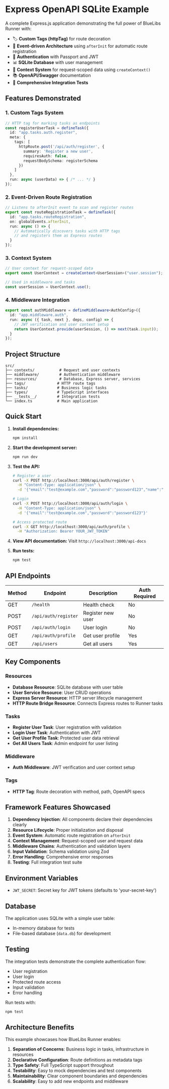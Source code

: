 # Express OpenAPI SQLite Example

A complete Express.js application demonstrating the full power of BlueLibs Runner with:

- 🏷️ **Custom Tags (httpTag)** for route decoration
- 🎯 **Event-driven Architecture** using `afterInit` for automatic route registration
- 🔐 **Authentication** with Passport and JWT
- 📊 **SQLite Database** with user management
- 🧵 **Context System** for request-scoped data using `createContext()`
- 📚 **OpenAPI/Swagger** documentation
- 🧪 **Comprehensive Integration Tests**

## Features Demonstrated

### 1. Custom Tags System
```typescript
// HTTP tag for marking tasks as endpoints
const registerUserTask = defineTask({
  id: "app.tasks.auth.register",
  meta: {
    tags: [
      httpRoute.post('/api/auth/register', {
        summary: 'Register a new user',
        requiresAuth: false,
        requestBodySchema: registerSchema
      })
    ]
  },
  run: async (userData) => { /* ... */ }
});
```

### 2. Event-Driven Route Registration
```typescript
// Listens to afterInit event to scan and register routes
export const routeRegistrationTask = defineTask({
  id: "app.tasks.routeRegistration",
  on: globalEvents.afterInit,
  run: async () => {
    // Automatically discovers tasks with HTTP tags
    // and registers them as Express routes
  }
});
```

### 3. Context System
```typescript
// User context for request-scoped data
export const UserContext = createContext<UserSession>("user.session");

// Used in middleware and tasks
const userSession = UserContext.use();
```

### 4. Middleware Integration
```typescript
export const authMiddleware = defineMiddleware<AuthConfig>({
  id: "app.middleware.auth",
  run: async ({ task, next }, deps, config) => {
    // JWT verification and user context setup
    return UserContext.provide(userSession, () => next(task.input));
  }
});
```

## Project Structure

```
src/
├── contexts/           # Request and user contexts
├── middleware/         # Authentication middleware
├── resources/          # Database, Express server, services
├── tags/              # HTTP route tags
├── tasks/             # Business logic tasks
├── types/             # TypeScript interfaces
├── __tests__/         # Integration tests
└── index.ts           # Main application
```

## Quick Start

1. **Install dependencies:**
   ```bash
   npm install
   ```

2. **Start the development server:**
   ```bash
   npm run dev
   ```

3. **Test the API:**
   ```bash
   # Register a user
   curl -X POST http://localhost:3000/api/auth/register \
     -H "Content-Type: application/json" \
     -d '{"email":"test@example.com","password":"password123","name":"Test User"}'
   
   # Login
   curl -X POST http://localhost:3000/api/auth/login \
     -H "Content-Type: application/json" \
     -d '{"email":"test@example.com","password":"password123"}'
   
   # Access protected route
   curl -X GET http://localhost:3000/api/auth/profile \
     -H "Authorization: Bearer YOUR_JWT_TOKEN"
   ```

4. **View API documentation:**
   Visit `http://localhost:3000/api-docs`

5. **Run tests:**
   ```bash
   npm test
   ```

## API Endpoints

| Method | Endpoint | Description | Auth Required |
|--------|----------|-------------|---------------|
| GET | `/health` | Health check | No |
| POST | `/api/auth/register` | Register new user | No |
| POST | `/api/auth/login` | User login | No |
| GET | `/api/auth/profile` | Get user profile | Yes |
| GET | `/api/users` | Get all users | Yes |

## Key Components

### Resources
- **Database Resource**: SQLite database with user table
- **User Service Resource**: User CRUD operations
- **Express Server Resource**: HTTP server lifecycle management
- **HTTP Route Bridge Resource**: Connects Express routes to Runner tasks

### Tasks
- **Register User Task**: User registration with validation
- **Login User Task**: Authentication with JWT
- **Get User Profile Task**: Protected user data retrieval
- **Get All Users Task**: Admin endpoint for user listing

### Middleware
- **Auth Middleware**: JWT verification and user context setup

### Tags
- **HTTP Tag**: Route decoration with method, path, OpenAPI specs

## Framework Features Showcased

1. **Dependency Injection**: All components declare their dependencies clearly
2. **Resource Lifecycle**: Proper initialization and disposal
3. **Event System**: Automatic route registration on `afterInit`
4. **Context Management**: Request-scoped user and request data
5. **Middleware Chains**: Authentication and validation layers
6. **Input Validation**: Schema validation using Zod
7. **Error Handling**: Comprehensive error responses
8. **Testing**: Full integration test suite

## Environment Variables

- `JWT_SECRET`: Secret key for JWT tokens (defaults to 'your-secret-key')

## Database

The application uses SQLite with a simple user table:
- In-memory database for tests
- File-based database (`data.db`) for development

## Testing

The integration tests demonstrate the complete authentication flow:
- User registration
- User login
- Protected route access
- Input validation
- Error handling

Run tests with:
```bash
npm test
```

## Architecture Benefits

This example showcases how BlueLibs Runner enables:

1. **Separation of Concerns**: Business logic in tasks, infrastructure in resources
2. **Declarative Configuration**: Route definitions as metadata tags
3. **Type Safety**: Full TypeScript support throughout
4. **Testability**: Easy to mock dependencies and test components
5. **Maintainability**: Clear component boundaries and dependencies
6. **Scalability**: Easy to add new endpoints and middleware